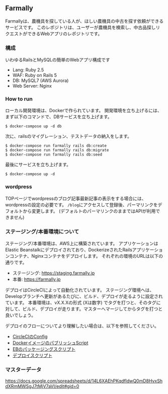 ## Farmally

Farmallyは、農機具を探している人が、ほしい農機具の中古を探す依頼ができるサービスです。
このレポジトリは、ユーザーが農機具を検索し、中古品探しリクエストができるWebアプリのレポジトリです。

### 構成

いわゆるRailsとMySQLの簡単のWebアプリ構成です

- Lang: Ruby 2.5
- WAF: Ruby on Rails 5
- DB: MySQL7 (AWS Aurora)
- Web Server: Nginx

### How to run

ローカル開発環境は、Dockerで作られています。
開発環境を立ち上げるには、まず以下のコマンドで、DBサービスを立ち上げます。

```
$ docker-compose up -d db
```

次に、railsのマイグレーション、テストデータの納入をします。

```
$ docker-compose run farmally rails db:create
$ docker-compose run farmally rails db:migrate
$ docker-compose run farmally rails db:seed
```

最後にサービスを立ち上げます。

```
$ docker-compose up -d
```

### wordpress
TOPページでwordpressのブログ記事最新記事の表示をする場合には、wordpressの設定の必要です。
`/blog`にアクセスして登録後、パーマリンクをデフォルトから変更します。
(デフォルトのパーマリンクのままではAPIが利用できません)

### ステージング/本番環境について

ステージング/本番環境は、AWS上に構築されています。
アプリケーションはElastic Beanstalkにデプロイされており、DockerizeされたRailsアプリケーションコンテナ、Nginxコンテナをデプロイします。
それぞれの環境のURLは以下の通りです。

- ステージング: https://staging.farmally.jp
- 本番:  https://farmally.jp

デプロイはCircleCIによって自動化されています。
ステージング環境へは、Developブランチへ更新があるたびに、ビルド、デプロイが走るように設定されています。
本番環境は、vX.X.Xの形式 (Xは数字) でタグを打つと、そのタグに対して、ビルド、デプロイが走ります。マスターへマージしてからタグを打つと良いでしょう。

デプロイのフローについてより理解したい場合は、以下を参照してください。

* [CircleCIのConfig](https://github.com/tmyjoe/farmally/blob/develop/.circleci/config.yml)
* [DockerイメージのパブリッシュScript](https://github.com/tmyjoe/farmally/blob/develop/bin/publish.sh)
* [EBのパッケージングスクリプト](https://github.com/tmyjoe/farmally/blob/develop/bin/packaging.sh)
* [デプロイスクリプト](https://github.com/tmyjoe/farmally/blob/develop/bin/deploy.sh)

### マスターデータ

https://docs.google.com/spreadsheets/d/14L6XAEhPKqdfldwQ0mD8HvxShdXRmMWSgJ7tMjV7aVI/edit#gid=0
